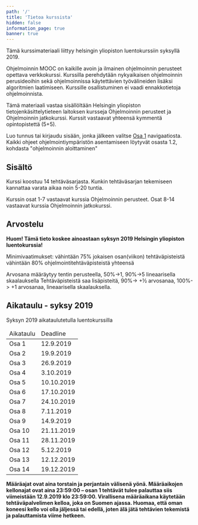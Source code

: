 ```yaml
---
path: '/'
title: 'Tietoa kurssista'
hidden: false
information_page: true
banner: true
---
```


Tämä kurssimateriaali liittyy helsingin yliopiston luentokurssiin syksyllä 2019.

Ohjelmoinnin MOOC on kaikille avoin ja ilmainen ohjelmoinnin perusteet
opettava verkkokurssi. Kurssilla perehdytään nykyaikaisen ohjelmoinnin
perusideoihin sekä ohjelmoinnissa käytettävien työvälineiden lisäksi
algoritmien laatimiseen. Kurssille osallistuminen ei vaadi
ennakkotietoja ohjelmoinnista.

Tämä materiaali vastaa sisällöltään Helsingin yliopiston
tietojenkäsittelytieteen laitoksen kursseja Ohjelmoinnin perusteet ja
Ohjelmoinnin jatkokurssi. Kurssit vastaavat yhteensä kymmentä
opintopistettä (5+5).

Luo tunnus tai kirjaudu sisään, jonka
jälkeen valitse [Osa 1](/osa-1) navigaatiosta.
Kaikki ohjeet ohjelmointiympäristön asentamiseen löytyvät osasta 1.2, kohdasta "ohjelmoinnin aloittaminen"

## Sisältö

Kurssi koostuu 14 tehtäväsarjasta. Kunkin tehtäväsarjan tekemiseen
kannattaa varata aikaa noin 5-20 tuntia. 

Kurssin osat 1-7 vastaavat kurssia Ohjelmoinnin perusteet. Osat 8-14
vastaavat kurssia Ohjelmoinnin jatkokurssi.

## Arvostelu
<b>
  Huom! Tämä tieto koskee ainoastaan syksyn 2019 Helsingin yliopiston luentokurssia!
</b>

Minimivaatimukset: 
vähintään 75% jokaisen osan(viikon) tehtäväpisteistä
vähintään 80% ohjelmointitehtäväpisteistä yhteensä

Arvosana määräytyy tentin perusteella,  50%->1, 90%->5 lineaarisella skaalauksella
Tehtäväpisteistä saa lisäpisteitä, 90%-> +½ arvosanaa, 100%-> +1 arvosanaa, lineaarisella skaalauksella.

## Aikataulu - syksy 2019

Syksyn 2019 aikataulutetulla luentokurssilla

<table>
  <thead>
    <tr>
      <td>Aikataulu</td>
      <td>Deadline</td>
    </tr>
  </th>
  <tbody>
    <tr>
      <td>Osa 1</td>
      <td>12.9.2019</td>
    </tr>
    <tr>
      <td>Osa 2</td>
      <td>19.9.2019</td>
    </tr>
    <tr>
      <td>Osa 3</td>
      <td>26.9.2019</td>
    </tr>
    <tr>
      <td>Osa 4</td>
      <td>3.10.2019</td>
    </tr>
    <tr>
      <td>Osa 5</td>
      <td>10.10.2019</td>
    </tr>
    <tr>
      <td>Osa 6</td>
      <td>17.10.2019</td>
    </tr>
    <tr>
      <td>Osa 7</td>
      <td>24.10.2019</td>
    </tr>
    <tr>
      <td>Osa 8</td>
      <td>7.11.2019</td>
    </tr>
    <tr>
      <td>Osa 9</td>
      <td>14.9.2019</td>
    </tr>
    <tr>
      <td>Osa 10</td>
      <td>21.11.2019</td>
    </tr>
    <tr>
      <td>Osa 11</td>
      <td>28.11.2019</td>
    </tr>
    <tr>
      <td>Osa 12</td>
      <td>5.12.2019</td>
    </tr>
    <tr>
      <td>Osa 13</td>
      <td>12.12.2019</td>
    </tr>
    <tr>
      <td>Osa 14</td>
      <td>19.12.2019</td>
    </tr>
  </tbody>
</table>


<b>
  Määräajat ovat aina torstain ja perjantain välisenä yönä. Määräaikojen kellonajat ovat aina
  23:59:00 – osan 1 tehtävät tulee palauttaa siis viimeistään
  12.9.2019 klo 23:59:00. Virallisena määräaikana
  käytetään tehtäväpalvelimen kelloa, joka on Suomen ajassa. Huomaa,
  että oman koneesi kello voi olla jäljessä tai edellä, joten älä jätä
  tehtävien tekemistä ja palauttamista viime hetkeen.
</b>
